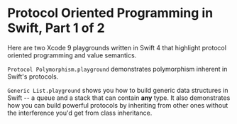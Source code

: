 # Protocol Oriented Programming in Swift, Part 1 of 2
Here are two Xcode 9 playgrounds written in Swift 4 that highlight protocol oriented programming and value semantics.

`Protocol Polymorphism.playground` demonstrates polymorphism inherent in Swift's protocols.

`Generic List.playground` shows you how to build generic data structures in Swift -- a queue and a stack that can contain **any** type. It also demonstrates how you can build powerful protocols by inheriting from other ones without the interference you'd get from class inheritance.
